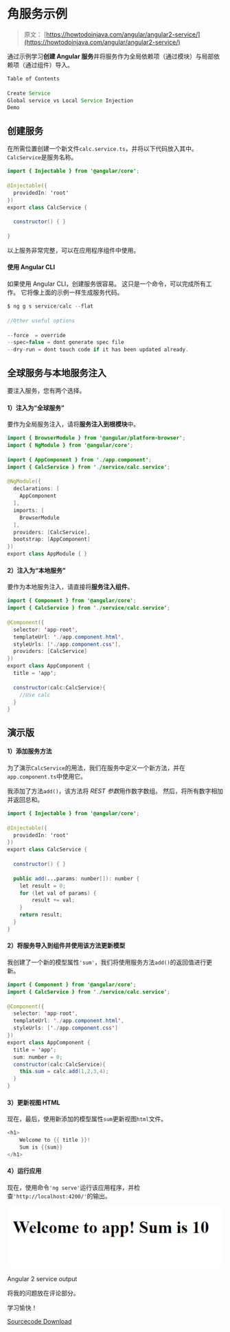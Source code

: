 # 角服务示例

> 原文： [https://howtodoinjava.com/angular/angular2-service/](https://howtodoinjava.com/angular/angular2-service/)

通过示例学习**创建 Angular 服务**并将服务作为全局依赖项（通过模块）与局部依赖项（通过组件）导入。

```java
Table of Contents

Create Service
Global service vs Local Service Injection
Demo
```

## 创建服务

在所需位置创建一个新文件`calc.service.ts`，并将以下代码放入其中。 `CalcService`是服务名称。

```java
import { Injectable } from '@angular/core';

@Injectable({
  providedIn: 'root'
})
export class CalcService {

  constructor() { }

}

```

以上服务非常完整，可以在应用程序组件中使用。

#### 使用 Angular CLI

如果使用 Angular CLI，创建服务很容易。 这只是一个命令，可以完成所有工作。 它将像上面的示例一样生成服务代码。

```java
$ ng g s service/calc --flat 

//Other useful options

--force  = override
--spec=false = dont generate spec file
--dry-run = dont touch code if it has been updated already.

```

## 全球服务与本地服务注入

要注入服务，您有两个选择。

#### 1）注入为“全球服务”

要作为全局服务注入，请将**服务注入到根模块**中。

```java
import { BrowserModule } from '@angular/platform-browser';
import { NgModule } from '@angular/core';

import { AppComponent } from './app.component';
import { CalcService } from './service/calc.service';

@NgModule({
  declarations: [
    AppComponent
  ],
  imports: [
    BrowserModule
  ],
  providers: [CalcService],
  bootstrap: [AppComponent]
})
export class AppModule { }

```

#### 2）注入为“本地服务”

要作为本地服务注入，请直接将**服务注入组件**。

```java
import { Component } from '@angular/core';
import { CalcService } from './service/calc.service';

@Component({
  selector: 'app-root',
  templateUrl: './app.component.html',
  styleUrls: ['./app.component.css'],
  providers: [CalcService]
})
export class AppComponent {
  title = 'app';

  constructor(calc:CalcService){
   	//Use calc
  }
}

```

## 演示版

#### 1）添加服务方法

为了演示`CalcService`的用法，我们在服务中定义一个新方法，并在`app.component.ts`中使用它。

我添加了方法`add()`，该方法将 *REST 参数*用作数字数组。 然后，将所有数字相加并返回总和。

```java
import { Injectable } from '@angular/core';

@Injectable({
  providedIn: 'root'
})
export class CalcService {

  constructor() { }

  public add(...params: number[]): number {
    let result = 0;
    for (let val of params) {
        result += val;
    }
    return result;
  }
}

```

#### 2）将服务导入到组件并使用该方法更新模型

我创建了一个新的模型属性`'sum'`，我们将使用服务方法`add()`的返回值进行更新。

```java
import { Component } from '@angular/core';
import { CalcService } from './service/calc.service';

@Component({
  selector: 'app-root',
  templateUrl: './app.component.html',
  styleUrls: ['./app.component.css']
})
export class AppComponent {
  title = 'app';
  sum: number = 0;
  constructor(calc:CalcService){
    this.sum = calc.add(1,2,3,4);
  }
}

```

#### 3）更新视图 HTML

现在，最后，使用新添加的模型属性`sum`更新视图`html`文件。

```java
<h1>
	Welcome to {{ title }}!
	Sum is {{sum}}
</h1>

```

#### 4）运行应用

现在，使用命令`'ng serve'`运行该应用程序，并检查`'http://localhost:4200/'`的输出。

![Angular 2 service output](img/36e79201fe5ce97c3c7e8bb3b815a8a0.png)

Angular 2 service output



将我的问题放在评论部分。

学习愉快！

[Sourcecode Download](https://howtodoinjava.com/wp-content/downloads/angular2-service.zip)